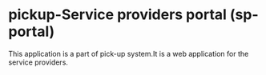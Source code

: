 # pickup-Service providers portal (sp-portal)
This application is a part of pick-up system.It is a web application for the service providers.
